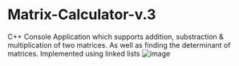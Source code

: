 # Matrix-Calculator-v.3
C++ Console Application which supports addition, substraction &amp; multiplication of two matrices. As well as finding the determinant of matrices. Implemented using linked lists
![image](https://user-images.githubusercontent.com/47042092/137039234-3e5690b9-68c7-4ee2-b4b6-127f3028c61e.png)
